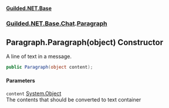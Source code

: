#### [Guilded.NET.Base](Guilded_NET_Base.md 'Guilded.NET.Base')
### [Guilded.NET.Base.Chat](Guilded_NET_Base.md#Guilded_NET_Base_Chat 'Guilded.NET.Base.Chat').[Paragraph](Paragraph.md 'Guilded.NET.Base.Chat.Paragraph')
## Paragraph.Paragraph(object) Constructor
A line of text in a message.  
```csharp
public Paragraph(object content);
```
#### Parameters
<a name='Guilded_NET_Base_Chat_Paragraph_Paragraph(object)_content'></a>
`content` [System.Object](https://docs.microsoft.com/en-us/dotnet/api/System.Object 'System.Object')  
The contents that should be converted to text container
  
